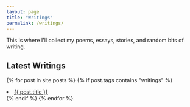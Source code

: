 ```yaml
---
layout: page
title: "Writings"
permalink: /writings/
---
```


This is where I'll collect my poems, essays, stories, and random bits of writing.

## Latest Writings

{% for post in site.posts %}
  {% if post.tags contains "writings" %}
    <li><a href="{{ post.url | relative_url }}">{{ post.title }}</a></li>
  {% endif %}
{% endfor %}


<!-- 
{% assign writings_posts = site.tags.writings %}
{% if writings_posts %}
<ul>
  {% for post in writings_posts %}
    <li>
      <a href="{{ post.url }}">{{ post.title }}</a>
      <small>({{ post.date | date: "%B %d, %Y" }})</small>
    </li>
  {% endfor %}
</ul>
{% else %}
<p>No writings yet, check back soon.</p>
{% endif %}
-->

